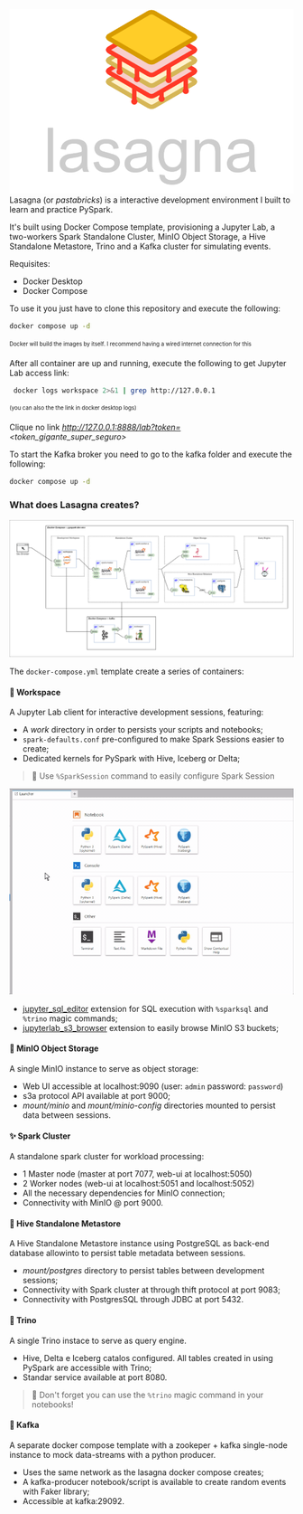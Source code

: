 ![alt text](docs/pastabricks-2.png "Lasagna")
Lasagna (or _pastabricks_) is a interactive development environment I built to learn and practice PySpark.

It's built using Docker Compose template, provisioning a Jupyter Lab, a two-workers Spark Standalone Cluster, MinIO Object Storage, a Hive Standalone Metastore, Trino and a Kafka cluster for simulating events. 

Requisites:
- Docker Desktop
- Docker Compose

To use it you just have to clone this repository and execute the following:

```bash
docker compose up -d
```

<sub><sup>Docker will build the images by itself. I recommend having a wired internet connection for this</sup></sub>

After all container are up and running, execute the following to get Jupyter Lab access link: 

```bash
 docker logs workspace 2>&1 | grep http://127.0.0.1
```

<sub><sup>(you can also the the link in docker desktop logs)</sup></sub>

Clique no link _http://127.0.0.1:8888/lab?token=<token_gigante_super_seguro>_

To start the Kafka broker you need to go to the kafka folder and execute the following:

```bash
docker compose up -d
```

### What does Lasagna creates?

![alt text](docs/analytics-lab.png "Title")

The `docker-compose.yml` template create a series of containers:

#### :orange_book: Workspace
A Jupyter Lab client for interactive development sessions, featuring:
+ A _work_ directory in order to persists your scripts and notebooks;
+ `spark-defaults.conf` pre-configured to make Spark Sessions easier to create;
+ Dedicated kernels for PySpark with Hive, Iceberg or Delta;

> :eyes: Use `%SparkSession` command to easily configure Spark Session

![alt text](docs/kernels.gif "Title")
+ [jupyter_sql_editor](https://github.com/CybercentreCanada/jupyterlab-sql-editor) extension for SQL execution with `%sparksql` and `%trino` magic commands;
+ [jupyterlab_s3_browser](https://github.com/IBM/jupyterlab-s3-browser) extension to easily browse MinIO S3 buckets;

#### :open_file_folder: MinIO Object Storage
A single MinIO instance to serve as object storage:
+ Web UI accessible at localhost:9090 (user: `admin` password: `password`)
+ s3a protocol API available at port 9000;
+ _mount/minio_ and _mount/minio-config_ directories mounted to persist data between sessions.

#### :sparkles: Spark Cluster
A standalone spark cluster for workload processing:
+ 1 Master node (master at port 7077, web-ui at localhost:5050)
+ 2 Worker nodes (web-ui at localhost:5051 and localhost:5052)
+ All the necessary dependencies for MinIO connection;
+ Connectivity with MinIO @ port 9000.

#### :honeybee: Hive Standalone Metastore
A Hive Standalone Metastore instance using PostgreSQL as back-end database allowinto to persist table metadata between sessions.
+ _mount/postgres_ directory to persist tables between development sessions;
+ Connectivity with Spark cluster at through  thift protocol at port 9083;
+ Connectivity with PostgresSQL through JDBC at port 5432.

#### :rabbit: Trino
A single Trino instace to serve as query engine.
+ Hive, Delta e Iceberg catalos configured. All tables created in using PySpark are accessible with Trino;
+ Standar service available at port 8080.

> :eyes: Don't forget you can use the `%trino` magic command in your notebooks!

#### :ocean: Kafka
A separate docker compose template with a zookeper + kafka single-node instance to mock data-streams with a python producer.
+ Uses the same network as the lasagna docker compose creates;
+ A kafka-producer notebook/script is available to create random events with Faker library;
+ Accessible at kafka:29092.